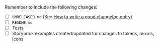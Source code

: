 <!--
Thanks for contributing to Backpack :pray:
Please include a description of the changes you are introducing and some screenshots if appropriate.
-->

Remember to include the following changes:

- [ ] `UNRELEASED.md` (See [How to write a good changelog entry](https://github.com/Skyscanner/backpack-foundations/blob/main/CHANGELOG_FORMAT.md))
- [ ] `README.md`
- [ ] Tests
- [ ] Storybook examples created/updated for changes to tokens, mixins, icons

